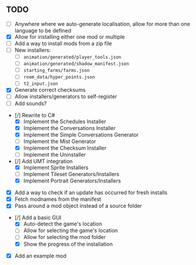 ## TODO

 * [ ] Anywhere where we auto-generate localisation, allow for more than one language to be defined
 * [x] Allow for installing either one mod or multiple
 * [ ] Add a way to install mods from a zip file
 * [ ] New installers:
    * [ ] `animation/generated/player_tools.json`
    * [ ] `animation/generated/shadow_manifest.json`
    * [ ] `starting_farms/farms.json`
    * [ ] `room_data/hyper_points.json`
    * [ ] `t2_input.json`
 * [x] Generate correct checksums
 * [ ] Allow installers/generators to self-register
 * [ ] Add sounds?
 * [/] Rewrite to C#
   * [x] Implement the Schedules Installer
   * [x] Implement the Conversations Installer
   * [x] Implement the Simple Conversations Generator
   * [ ] Implement the Mist Generator
   * [x] Implement the Checksum Installer
   * [ ] Implement the Uninstaller
 * [/] Add UMT integration
   * [x] Implement Sprite Installers
   * [ ] Implement Tileset Generators/Installers
   * [x] Implement Portrait Generators/Installers
 * [x] Add a way to check if an update has occurred for fresh installs
 * [x] Fetch modnames from the manifest
 * [x] Pass around a mod object instead of a source folder
 * [/] Add a basic GUI
   * [x] Auto-detect the game's location
   * [ ] Allow for selecting the game's location
   * [ ] Allow for selecting the mod folder
   * [x] Show the progress of the installation
 * [x] Add an example mod